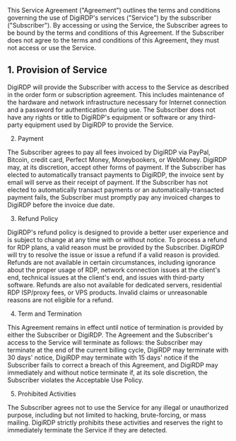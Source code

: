 This Service Agreement ("Agreement") outlines the terms and conditions governing the use of DigiRDP's services ("Service") by the subscriber ("Subscriber"). By accessing or using the Service, the Subscriber agrees to be bound by the terms and conditions of this Agreement. If the Subscriber does not agree to the terms and conditions of this Agreement, they must not access or use the Service.

## 1. Provision of Service

DigiRDP will provide the Subscriber with access to the Service as described in the order form or subscription agreement. This includes maintenance of the hardware and network infrastructure necessary for Internet connection and a password for authentication during use. The Subscriber does not have any rights or title to DigiRDP's equipment or software or any third-party equipment used by DigiRDP to provide the Service.

2. Payment

The Subscriber agrees to pay all fees invoiced by DigiRDP via PayPal, Bitcoin, credit card, Perfect Money, Moneybookers, or WebMoney. DigiRDP may, at its discretion, accept other forms of payment. If the Subscriber has elected to automatically transact payments to DigiRDP, the invoice sent by email will serve as their receipt of payment. If the Subscriber has not elected to automatically transact payments or an automatically-transacted payment fails, the Subscriber must promptly pay any invoiced charges to DigiRDP before the invoice due date.

3. Refund Policy

DigiRDP's refund policy is designed to provide a better user experience and is subject to change at any time with or without notice. To process a refund for RDP plans, a valid reason must be provided by the Subscriber. DigiRDP will try to resolve the issue or issue a refund if a valid reason is provided. Refunds are not available in certain circumstances, including ignorance about the proper usage of RDP, network connection issues at the client's end, technical issues at the client's end, and issues with third-party software. Refunds are also not available for dedicated servers, residential RDP ISP/proxy fees, or VPS products. Invalid claims or unreasonable reasons are not eligible for a refund.

4. Term and Termination

This Agreement remains in effect until notice of termination is provided by either the Subscriber or DigiRDP. The Agreement and the Subscriber's access to the Service will terminate as follows: the Subscriber may terminate at the end of the current billing cycle, DigiRDP may terminate with 30 days' notice, DigiRDP may terminate with 15 days' notice if the Subscriber fails to correct a breach of this Agreement, and DigiRDP may immediately and without notice terminate if, at its sole discretion, the Subscriber violates the Acceptable Use Policy.

5. Prohibited Activities

The Subscriber agrees not to use the Service for any illegal or unauthorized purpose, including but not limited to hacking, brute-forcing, or mass mailing. DigiRDP strictly prohibits these activities and reserves the right to immediately terminate the Service if they are detected.